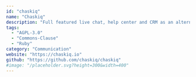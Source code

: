 ```yaml
---
id: "chaskiq"
name: "Chaskiq"
description: "Full featured live chat, help center and CRM as an alternative to Intercom & Drift, Crisp and others."
tags:
  - "AGPL-3.0"
  - "Commons-Clause"
  - "Ruby"
category: "Communication"
website: "https://chaskiq.io"
github: "https://github.com/chaskiq/chaskiq"
#image: "/placeholder.svg?height=300&width=400"
---
```


